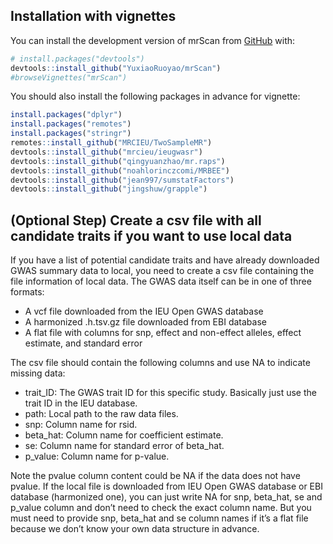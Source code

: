 
<!-- README.md is generated from README.Rmd. Please edit that file -->

## Installation with vignettes

You can install the development version of mrScan from
[GitHub](https://github.com/) with:

``` r
# install.packages("devtools")
devtools::install_github("YuxiaoRuoyao/mrScan")
#browseVignettes("mrScan")
```

You should also install the following packages in advance for vignette:

``` r
install.packages("dplyr")
install.packages("remotes")
install.packages("stringr")
remotes::install_github("MRCIEU/TwoSampleMR")
devtools::install_github("mrcieu/ieugwasr")
devtools::install_github("qingyuanzhao/mr.raps")
devtools::install_github("noahlorinczcomi/MRBEE")
devtools::install_github("jean997/sumstatFactors")
devtools::install_github("jingshuw/grapple")
```

## (Optional Step) Create a csv file with all candidate traits if you want to use local data

If you have a list of potential candidate traits and have already
downloaded GWAS summary data to local, you need to create a csv file
containing the file information of local data. The GWAS data itself can
be in one of three formats:

- A vcf file downloaded from the IEU Open GWAS database
- A harmonized .h.tsv.gz file downloaded from EBI database
- A flat file with columns for snp, effect and non-effect alleles,
  effect estimate, and standard error

The csv file should contain the following columns and use NA to indicate
missing data:

- trait_ID: The GWAS trait ID for this specific study. Basically just
  use the trait ID in the IEU database.
- path: Local path to the raw data files.  
- snp: Column name for rsid.  
- beta_hat: Column name for coefficient estimate.
- se: Column name for standard error of beta_hat.
- p_value: Column name for p-value.

Note the pvalue column content could be NA if the data does not have
pvalue. If the local file is downloaded from IEU Open GWAS database or
EBI database (harmonized one), you can just write NA for snp, beta_hat,
se and p_value column and don’t need to check the exact column name. But
you must need to provide snp, beta_hat and se column names if it’s a
flat file because we don’t know your own data structure in advance.
